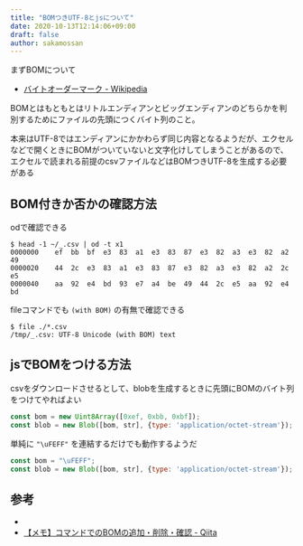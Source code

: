 ```yaml
---
title: "BOMつきUTF-8とjsについて"
date: 2020-10-13T12:14:06+09:00
draft: false
author: sakamossan
---
```


まずBOMについて

- [バイトオーダーマーク - Wikipedia](https://ja.wikipedia.org/wiki/%E3%83%90%E3%82%A4%E3%83%88%E3%82%AA%E3%83%BC%E3%83%80%E3%83%BC%E3%83%9E%E3%83%BC%E3%82%AF)

BOMとはもともとはリトルエンディアンとビッグエンディアンのどちらかを判別するためにファイルの先頭につくバイト列のこと。

本来はUTF-8ではエンディアンにかかわらず同じ内容となるようだが、エクセルなどで開くときにBOMがついていないと文字化けしてしまうことがあるので、エクセルで読まれる前提のcsvファイルなどはBOMつきUTF-8を生成する必要がある

## BOM付きか否かの確認方法

odで確認できる

```console
$ head -1 ~/_.csv | od -t x1
0000000    ef  bb  bf  e3  83  a1  e3  83  87  e3  82  a3  e3  82  a2  49
0000020    44  2c  e3  83  a1  e3  83  87  e3  82  a3  e3  82  a2  2c  e5
0000040    aa  92  e4  bd  93  e7  a4  be  49  44  2c  e5  aa  92  e4  bd
```

fileコマンドでも `(with BOM)` の有無で確認できる

```console
$ file ./*.csv
/tmp/_.csv: UTF-8 Unicode (with BOM) text
```

## jsでBOMをつける方法

csvをダウンロードさせるとして、blobを生成するときに先頭にBOMのバイト列をつけてやればよい

```js
const bom = new Uint8Array([0xef, 0xbb, 0xbf]);
const blob = new Blob([bom, str], {type: 'application/octet-stream'});
```

単純に `"\uFEFF"` を連結するだけでも動作するようだ

```js
const bom = "\uFEFF";
const blob = new Blob([bom, str], {type: 'application/octet-stream'});
```


## 参考

- 
- [【メモ】コマンドでのBOMの追加・削除・確認 - Qiita](https://qiita.com/tamanugi/items/63fe5cf8e709565777a5)